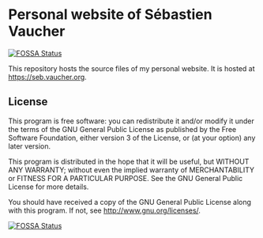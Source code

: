 # Personal website of Sébastien Vaucher
[![FOSSA Status](https://app.fossa.io/api/projects/git%2Bgithub.com%2Fsebva%2FPersonalWebsite.svg?type=shield)](https://app.fossa.io/projects/git%2Bgithub.com%2Fsebva%2FPersonalWebsite?ref=badge_shield)


This repository hosts the source files of my personal website. It is hosted at https://seb.vaucher.org.

## License

This program is free software: you can redistribute it and/or modify it under the terms of the GNU General Public License as published by the Free Software Foundation, either version 3 of the License, or (at your option) any later version.

This program is distributed in the hope that it will be useful, but WITHOUT ANY WARRANTY; without even the implied warranty of MERCHANTABILITY or FITNESS FOR A PARTICULAR PURPOSE. See the GNU General Public License for more details.

You should have received a copy of the GNU General Public License along with this program. If not, see http://www.gnu.org/licenses/.


[![FOSSA Status](https://app.fossa.io/api/projects/git%2Bgithub.com%2Fsebva%2FPersonalWebsite.svg?type=large)](https://app.fossa.io/projects/git%2Bgithub.com%2Fsebva%2FPersonalWebsite?ref=badge_large)